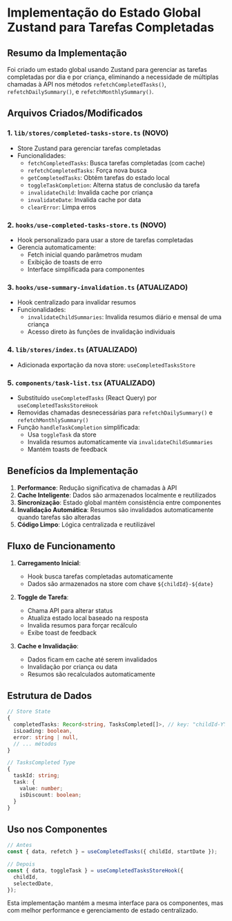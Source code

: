 # Implementação do Estado Global Zustand para Tarefas Completadas

## Resumo da Implementação

Foi criado um estado global usando Zustand para gerenciar as tarefas completadas por dia e por criança, eliminando a necessidade de múltiplas chamadas à API nos métodos `refetchCompletedTasks()`, `refetchDailySummary()`, e `refetchMonthlySummary()`.

## Arquivos Criados/Modificados

### 1. `lib/stores/completed-tasks-store.ts` (NOVO)

- Store Zustand para gerenciar tarefas completadas
- Funcionalidades:
  - `fetchCompletedTasks`: Busca tarefas completadas (com cache)
  - `refetchCompletedTasks`: Força nova busca
  - `getCompletedTasks`: Obtém tarefas do estado local
  - `toggleTaskCompletion`: Alterna status de conclusão da tarefa
  - `invalidateChild`: Invalida cache por criança
  - `invalidateDate`: Invalida cache por data
  - `clearError`: Limpa erros

### 2. `hooks/use-completed-tasks-store.ts` (NOVO)

- Hook personalizado para usar a store de tarefas completadas
- Gerencia automaticamente:
  - Fetch inicial quando parâmetros mudam
  - Exibição de toasts de erro
  - Interface simplificada para componentes

### 3. `hooks/use-summary-invalidation.ts` (ATUALIZADO)

- Hook centralizado para invalidar resumos
- Funcionalidades:
  - `invalidateChildSummaries`: Invalida resumos diário e mensal de uma criança
  - Acesso direto às funções de invalidação individuais

### 4. `lib/stores/index.ts` (ATUALIZADO)

- Adicionada exportação da nova store: `useCompletedTasksStore`

### 5. `components/task-list.tsx` (ATUALIZADO)

- Substituído `useCompletedTasks` (React Query) por `useCompletedTasksStoreHook`
- Removidas chamadas desnecessárias para `refetchDailySummary()` e `refetchMonthlySummary()`
- Função `handleTaskCompletion` simplificada:
  - Usa `toggleTask` da store
  - Invalida resumos automaticamente via `invalidateChildSummaries`
  - Mantém toasts de feedback

## Benefícios da Implementação

1. **Performance**: Redução significativa de chamadas à API
2. **Cache Inteligente**: Dados são armazenados localmente e reutilizados
3. **Sincronização**: Estado global mantém consistência entre componentes
4. **Invalidação Automática**: Resumos são invalidados automaticamente quando tarefas são alteradas
5. **Código Limpo**: Lógica centralizada e reutilizável

## Fluxo de Funcionamento

1. **Carregamento Inicial**:

   - Hook busca tarefas completadas automaticamente
   - Dados são armazenados na store com chave `${childId}-${date}`

2. **Toggle de Tarefa**:

   - Chama API para alterar status
   - Atualiza estado local baseado na resposta
   - Invalida resumos para forçar recálculo
   - Exibe toast de feedback

3. **Cache e Invalidação**:
   - Dados ficam em cache até serem invalidados
   - Invalidação por criança ou data
   - Resumos são recalculados automaticamente

## Estrutura de Dados

```typescript
// Store State
{
  completedTasks: Record<string, TasksCompleted[]>, // key: "childId-YYYY-MM-DD"
  isLoading: boolean,
  error: string | null,
  // ... métodos
}

// TasksCompleted Type
{
  taskId: string;
  task: {
    value: number;
    isDiscount: boolean;
  }
}
```

## Uso nos Componentes

```typescript
// Antes
const { data, refetch } = useCompletedTasks({ childId, startDate });

// Depois
const { data, toggleTask } = useCompletedTasksStoreHook({
  childId,
  selectedDate,
});
```

Esta implementação mantém a mesma interface para os componentes, mas com melhor performance e gerenciamento de estado centralizado.
